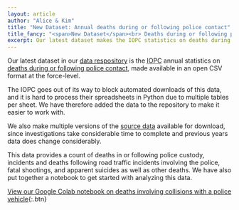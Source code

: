 ```yaml
---
layout: article
author: "Alice & Kim"
title: "New Dataset: Annual deaths during or following police contact"
title_fancy: "<span>New Dataset</span><br> Deaths during or following police contact"
excerpt: Our latest dataset makes the IOPC statistics on deaths during or following police contact available in an open format.
---
```


Our latest dataset in our [data respository](https://data.resistancelab.network/) is the <abbr title="Independent Office for Police Conduct">IOPC</abbr> annual statistics on [deaths during or following police contact](https://data.resistancelab.network/cleaned_data/deaths-during-or-following-police-contact/), made available in an open CSV format at the force-level.

The IOPC goes out of its way to block automated downloads of this data, and it is hard to process their spreadsheets in Python due to multiple tables per sheet. We have therefore added the data to the repository to make it easier to work with.

We also make multiple versions of the [source data](https://data.resistancelab.network/source_data/deaths-during-or-following-police-contact/) available for download, since investigations take considerable time to complete and previous years data does change considerably.

This data provides a count of deaths in or following police custody, incidents and deaths following road traffic incidents involving the police, fatal shootings, and apparent suicides as well as other deaths. We have also put together a notebook to get started with analyzing this data.

[View our Google Colab notebook on deaths involving collisions with a police vehicle](https://colab.research.google.com/drive/1Rk-1Yx-kbnNYXR2O2c_vmfs1XK8qkJIo){:.btn}
